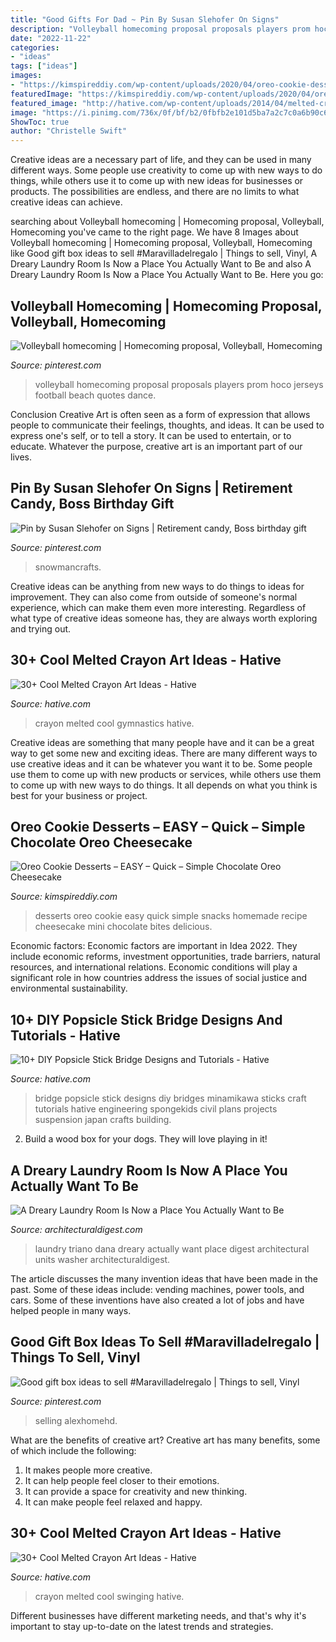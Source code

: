 ```yaml
---
title: "Good Gifts For Dad ~ Pin By Susan Slehofer On Signs"
description: "Volleyball homecoming proposal proposals players prom hoco jerseys football beach quotes dance"
date: "2022-11-22"
categories:
- "ideas"
tags: ["ideas"]
images:
- "https://kimspireddiy.com/wp-content/uploads/2020/04/oreo-cookie-desserts_oreo-cheesecake-bites-1.jpg"
featuredImage: "https://kimspireddiy.com/wp-content/uploads/2020/04/oreo-cookie-desserts_oreo-cheesecake-bites-1.jpg"
featured_image: "http://hative.com/wp-content/uploads/2014/04/melted-crayon-art/16-girl-swinging.jpg"
image: "https://i.pinimg.com/736x/0f/bf/b2/0fbfb2e101d5ba7a2c7c0a6b90c6c5d2--volleyball-jerseys-beach-volleyball.jpg"
ShowToc: true
author: "Christelle Swift"
---
```



Creative ideas are a necessary part of life, and they can be used in many different ways. Some people use creativity to come up with new ways to do things, while others use it to come up with new ideas for businesses or products. The possibilities are endless, and there are no limits to what creative ideas can achieve.

	

		
searching about Volleyball homecoming | Homecoming proposal, Volleyball, Homecoming you've came to the right page. We have 8 Images about Volleyball homecoming | Homecoming proposal, Volleyball, Homecoming like Good gift box ideas to sell #Maravilladelregalo | Things to sell, Vinyl, A Dreary Laundry Room Is Now a Place You Actually Want to Be and also A Dreary Laundry Room Is Now a Place You Actually Want to Be. Here you go:
		
    
## Volleyball Homecoming | Homecoming Proposal, Volleyball, Homecoming

<img loading=lazy src="https://i.pinimg.com/736x/0f/bf/b2/0fbfb2e101d5ba7a2c7c0a6b90c6c5d2--volleyball-jerseys-beach-volleyball.jpg" onerror="this.onerror=null;this.src='https://tse3.mm.bing.net/th?id=OIP.PV0cOgyiuUkkO2TKQwahmAAAAA&amp;pid=15.1';" alt="Volleyball homecoming | Homecoming proposal, Volleyball, Homecoming">

_Source: pinterest.com_

>volleyball homecoming proposal proposals players prom hoco jerseys football beach quotes dance. 

	

Conclusion
Creative Art is often seen as a form of expression that allows people to communicate their feelings, thoughts, and ideas. It can be used to express one's self, or to tell a story. It can be used to entertain, or to educate. Whatever the purpose, creative art is an important part of our lives.

    
## Pin By Susan Slehofer On Signs | Retirement Candy, Boss Birthday Gift

<img loading=lazy src="https://i.pinimg.com/736x/9e/36/32/9e36325ca10ed1032d966c63dbf25a05.jpg" onerror="this.onerror=null;this.src='https://tse2.mm.bing.net/th?id=OIP.2cnGVrCx9RN1DVq2m9ilwwAAAA&amp;pid=15.1';" alt="Pin by Susan Slehofer on Signs | Retirement candy, Boss birthday gift">

_Source: pinterest.com_

>snowmancrafts. 

	

Creative ideas can be anything from new ways to do things to ideas for improvement. They can also come from outside of someone's normal experience, which can make them even more interesting. Regardless of what type of creative ideas someone has, they are always worth exploring and trying out.

    
## 30+ Cool Melted Crayon Art Ideas - Hative

<img loading=lazy src="https://hative.com/wp-content/uploads/2014/04/melted-crayon-art/10-gymnastics.jpg" onerror="this.onerror=null;this.src='https://tse2.mm.bing.net/th?id=OIP.znXxIh5UvBw51Ktxt235XgHaJ4&amp;pid=15.1';" alt="30+ Cool Melted Crayon Art Ideas - Hative">

_Source: hative.com_

>crayon melted cool gymnastics hative. 

	

Creative ideas are something that many people have and it can be a great way to get some new and exciting ideas. There are many different ways to use creative ideas and it can be whatever you want it to be. Some people use them to come up with new products or services, while others use them to come up with new ways to do things. It all depends on what you think is best for your business or project.

    
## Oreo Cookie Desserts – EASY – Quick – Simple Chocolate Oreo Cheesecake

<img loading=lazy src="https://kimspireddiy.com/wp-content/uploads/2020/04/oreo-cookie-desserts_oreo-cheesecake-bites-1.jpg" onerror="this.onerror=null;this.src='https://tse2.mm.bing.net/th?id=OIP.dM-c-uFlqWa3atP-gKBYIgHaLH&amp;pid=15.1';" alt="Oreo Cookie Desserts – EASY – Quick – Simple Chocolate Oreo Cheesecake">

_Source: kimspireddiy.com_

>desserts oreo cookie easy quick simple snacks homemade recipe cheesecake mini chocolate bites delicious. 

	

Economic factors:
Economic factors are important in Idea 2022. They include economic reforms, investment opportunities, trade barriers, natural resources, and international relations. Economic conditions will play a significant role in how countries address the issues of social justice and environmental sustainability.

    
## 10+ DIY Popsicle Stick Bridge Designs And Tutorials - Hative

<img loading=lazy src="https://hative.com/wp-content/uploads/2014/03/popsicle-stick-bridge/10-diy-minamikawa-bridge-model.JPG" onerror="this.onerror=null;this.src='https://tse4.mm.bing.net/th?id=OIP.9HbaNNuPBjoKbFg73vhFkwHaFj&amp;pid=15.1';" alt="10+ DIY Popsicle Stick Bridge Designs and Tutorials - Hative">

_Source: hative.com_

>bridge popsicle stick designs diy bridges minamikawa sticks craft tutorials hative engineering spongekids civil plans projects suspension japan crafts building. 

	

2. Build a wood box for your dogs. They will love playing in it!

    
## A Dreary Laundry Room Is Now A Place You Actually Want To Be

<img loading=lazy src="https://media.architecturaldigest.com/photos/595e8a370f3eb15612a628b1/master/pass/dana-triano-laundry-room-makeover-08.jpg" onerror="this.onerror=null;this.src='https://tse4.mm.bing.net/th?id=OIP.hnxSY6H8ZTDuLqMzwdN96QHaJ9&amp;pid=15.1';" alt="A Dreary Laundry Room Is Now a Place You Actually Want to Be">

_Source: architecturaldigest.com_

>laundry triano dana dreary actually want place digest architectural units washer architecturaldigest. 

	

The article discusses the many invention ideas that have been made in the past. Some of these ideas include: vending machines, power tools, and cars. Some of these inventions have also created a lot of jobs and have helped people in many ways.

    
## Good Gift Box Ideas To Sell #Maravilladelregalo | Things To Sell, Vinyl

<img loading=lazy src="https://i.pinimg.com/736x/bb/0a/9d/bb0a9d279791f0478f1949d6f147e34d.jpg" onerror="this.onerror=null;this.src='https://tse2.mm.bing.net/th?id=OIP.CQFiiZK01Tm2anJ50Ew2rwHaJ4&amp;pid=15.1';" alt="Good gift box ideas to sell #Maravilladelregalo | Things to sell, Vinyl">

_Source: pinterest.com_

>selling alexhomehd. 

	

What are the benefits of creative art?
Creative art has many benefits, some of which include the following: 
1. It makes people more creative.
2. It can help people feel closer to their emotions.
3. It can provide a space for creativity and new thinking.
4. It can make people feel relaxed and happy.

    
## 30+ Cool Melted Crayon Art Ideas - Hative

<img loading=lazy src="http://hative.com/wp-content/uploads/2014/04/melted-crayon-art/16-girl-swinging.jpg" onerror="this.onerror=null;this.src='https://tse4.mm.bing.net/th?id=OIP.mtToqc8gxJVeDjf_11pDoAHaJ4&amp;pid=15.1';" alt="30+ Cool Melted Crayon Art Ideas - Hative">

_Source: hative.com_

>crayon melted cool swinging hative. 

	

Different businesses have different marketing needs, and that's why it's important to stay up-to-date on the latest trends and strategies.

